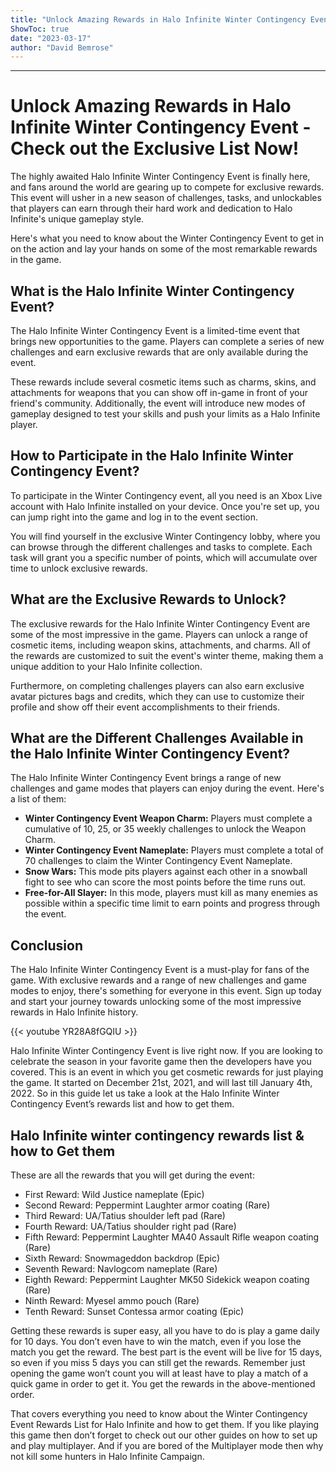 ```yaml
---
title: "Unlock Amazing Rewards in Halo Infinite Winter Contingency Event - Check out the Exclusive List Now!"
ShowToc: true 
date: "2023-03-17"
author: "David Bemrose"
---
```

*****
# Unlock Amazing Rewards in Halo Infinite Winter Contingency Event - Check out the Exclusive List Now!

The highly awaited Halo Infinite Winter Contingency Event is finally here, and fans around the world are gearing up to compete for exclusive rewards. This event will usher in a new season of challenges, tasks, and unlockables that players can earn through their hard work and dedication to Halo Infinite's unique gameplay style.

Here's what you need to know about the Winter Contingency Event to get in on the action and lay your hands on some of the most remarkable rewards in the game.

## What is the Halo Infinite Winter Contingency Event?

The Halo Infinite Winter Contingency Event is a limited-time event that brings new opportunities to the game. Players can complete a series of new challenges and earn exclusive rewards that are only available during the event.

These rewards include several cosmetic items such as charms, skins, and attachments for weapons that you can show off in-game in front of your friend's community. Additionally, the event will introduce new modes of gameplay designed to test your skills and push your limits as a Halo Infinite player.

## How to Participate in the Halo Infinite Winter Contingency Event?

To participate in the Winter Contingency event, all you need is an Xbox Live account with Halo Infinite installed on your device. Once you're set up, you can jump right into the game and log in to the event section.

You will find yourself in the exclusive Winter Contingency lobby, where you can browse through the different challenges and tasks to complete. Each task will grant you a specific number of points, which will accumulate over time to unlock exclusive rewards.

## What are the Exclusive Rewards to Unlock?

The exclusive rewards for the Halo Infinite Winter Contingency Event are some of the most impressive in the game. Players can unlock a range of cosmetic items, including weapon skins, attachments, and charms. All of the rewards are customized to suit the event's winter theme, making them a unique addition to your Halo Infinite collection.

Furthermore, on completing challenges players can also earn exclusive avatar pictures bags and credits, which they can use to customize their profile and show off their event accomplishments to their friends.

## What are the Different Challenges Available in the Halo Infinite Winter Contingency Event?

The Halo Infinite Winter Contingency Event brings a range of new challenges and game modes that players can enjoy during the event. Here's a list of them:

- **Winter Contingency Event Weapon Charm:** Players must complete a cumulative of 10, 25, or 35 weekly challenges to unlock the Weapon Charm.
- **Winter Contingency Event Nameplate:** Players must complete a total of 70 challenges to claim the Winter Contingency Event Nameplate.
- **Snow Wars:** This mode pits players against each other in a snowball fight to see who can score the most points before the time runs out.
- **Free-for-All Slayer:** In this mode, players must kill as many enemies as possible within a specific time limit to earn points and progress through the event.

## Conclusion

The Halo Infinite Winter Contingency Event is a must-play for fans of the game. With exclusive rewards and a range of new challenges and game modes to enjoy, there's something for everyone in this event. Sign up today and start your journey towards unlocking some of the most impressive rewards in Halo Infinite history.

{{< youtube YR28A8fGQIU >}} 



Halo Infinite Winter Contingency Event is live right now. If you are looking to celebrate the season in your favorite game then the developers have you covered. This is an event in which you get cosmetic rewards for just playing the game. It started on December 21st, 2021, and will last till January 4th, 2022. So in this guide let us take a look at the Halo Infinite Winter Contingency Event’s rewards list and how to get them.
 
## Halo Infinite winter contingency rewards list & how to Get them
 

 
These are all the rewards that you will get during the event:
 
- First Reward: Wild Justice nameplate (Epic)
 - Second Reward: Peppermint Laughter armor coating (Rare)
 - Third Reward: UA/Tatius shoulder left pad (Rare)
 - Fourth Reward: UA/Tatius shoulder right pad (Rare)
 - Fifth Reward: Peppermint Laughter MA40 Assault Rifle weapon coating (Rare)
 - Sixth Reward: Snowmageddon backdrop (Epic)
 - Seventh Reward: Navlogcom nameplate (Rare)
 - Eighth Reward: Peppermint Laughter MK50 Sidekick weapon coating (Rare)
 - Ninth Reward: Myesel ammo pouch (Rare)
 - Tenth Reward: Sunset Contessa armor coating (Epic)

 
Getting these rewards is super easy, all you have to do is play a game daily for 10 days. You don’t even have to win the match, even if you lose the match you get the reward. The best part is the event will be live for 15 days, so even if you miss 5 days you can still get the rewards. Remember just opening the game won’t count you will at least have to play a match of a quick game in order to get it. You get the rewards in the above-mentioned order.
 
That covers everything you need to know about the Winter Contingency Event Rewards List for Halo Infinite and how to get them. If you like playing this game then don’t forget to check out our other guides on how to set up and play multiplayer. And if you are bored of the Multiplayer mode then why not kill some hunters in Halo Infinite Campaign.





